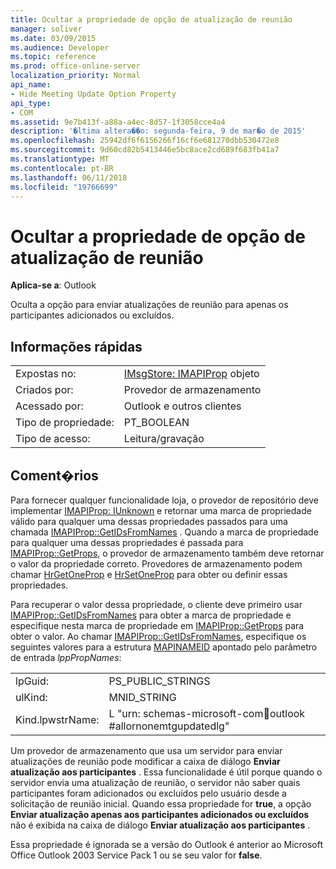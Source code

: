 ```yaml
---
title: Ocultar a propriedade de opção de atualização de reunião
manager: soliver
ms.date: 03/09/2015
ms.audience: Developer
ms.topic: reference
ms.prod: office-online-server
localization_priority: Normal
api_name:
- Hide Meeting Update Option Property
api_type:
- COM
ms.assetid: 9e7b413f-a88a-a4ec-8d57-1f3058cce4a4
description: '�ltima altera��o: segunda-feira, 9 de mar�o de 2015'
ms.openlocfilehash: 25942df6f6156266f16cf6e681270dbb530472e8
ms.sourcegitcommit: 9d60cd82b5413446e5bc8ace2cd689f683fb41a7
ms.translationtype: MT
ms.contentlocale: pt-BR
ms.lasthandoff: 06/11/2018
ms.locfileid: "19766699"
---
```

# <a name="hide-meeting-update-option-property"></a>Ocultar a propriedade de opção de atualização de reunião

  
  
**Aplica-se a**: Outlook 
  
Oculta a opção para enviar atualizações de reunião para apenas os participantes adicionados ou excluídos.
  
## <a name="quick-info"></a>Informações rápidas

|||
|:-----|:-----|
|Expostas no:  <br/> |[IMsgStore: IMAPIProp](imsgstoreimapiprop.md) objeto  <br/> |
|Criados por:  <br/> |Provedor de armazenamento  <br/> |
|Acessado por:  <br/> |Outlook e outros clientes  <br/> |
|Tipo de propriedade:  <br/> |PT_BOOLEAN  <br/> |
|Tipo de acesso:  <br/> |Leitura/gravação  <br/> |
   
## <a name="remarks"></a>Coment�rios

Para fornecer qualquer funcionalidade loja, o provedor de repositório deve implementar [IMAPIProp: IUnknown](imapipropiunknown.md) e retornar uma marca de propriedade válido para qualquer uma dessas propriedades passados para uma chamada [IMAPIProp::GetIDsFromNames](imapiprop-getidsfromnames.md) . Quando a marca de propriedade para qualquer uma dessas propriedades é passada para [IMAPIProp::GetProps](imapiprop-getprops.md), o provedor de armazenamento também deve retornar o valor da propriedade correto. Provedores de armazenamento podem chamar [HrGetOneProp](hrgetoneprop.md) e [HrSetOneProp](hrsetoneprop.md) para obter ou definir essas propriedades. 
  
Para recuperar o valor dessa propriedade, o cliente deve primeiro usar [IMAPIProp::GetIDsFromNames](imapiprop-getidsfromnames.md) para obter a marca de propriedade e especifique nesta marca de propriedade em [IMAPIProp::GetProps](imapiprop-getprops.md) para obter o valor. Ao chamar [IMAPIProp::GetIDsFromNames](imapiprop-getidsfromnames.md), especifique os seguintes valores para a estrutura [MAPINAMEID](mapinameid.md) apontado pelo parâmetro de entrada _lppPropNames_:
  
|||
|:-----|:-----|
|lpGuid:  <br/> |PS_PUBLIC_STRINGS  <br/> |
|ulKind:  <br/> |MNID_STRING  <br/> |
|Kind.lpwstrName:  <br/> |L "urn: schemas-microsoft-com:office:outlook #allornonemtgupdatedlg"  <br/> |
   
Um provedor de armazenamento que usa um servidor para enviar atualizações de reunião pode modificar a caixa de diálogo **Enviar atualização aos participantes** . Essa funcionalidade é útil porque quando o servidor envia uma atualização de reunião, o servidor não saber quais participantes foram adicionados ou excluídos pelo usuário desde a solicitação de reunião inicial. Quando essa propriedade for **true**, a opção **Enviar atualização apenas aos participantes adicionados ou excluídos** não é exibida na caixa de diálogo **Enviar atualização aos participantes** . 
  
Essa propriedade é ignorada se a versão do Outlook é anterior ao Microsoft Office Outlook 2003 Service Pack 1 ou se seu valor for **false**.
  


